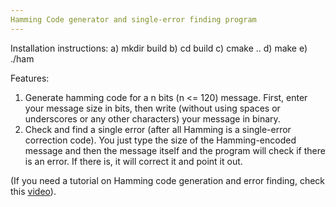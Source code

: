 ```yaml
---
Hamming Code generator and single-error finding program
---
```


Installation instructions:
a) mkdir build
b) cd build
c) cmake ..
d) make
e) ./ham

Features:
1) Generate hamming code for a n bits (n <= 120) message. First, enter your message size in
bits, then write (without using spaces or underscores or any other characters) your message
in binary.
2) Check and find a single error (after all Hamming is a single-error correction code). You
just type the size of the Hamming-encoded message and then the message itself and the
program will check if there is an error. If there is, it will correct it and point it out.

(If you need a tutorial on Hamming code generation and error finding, check this [video](https://www.youtube.com/watch?v=373FUw-2U2k)).
